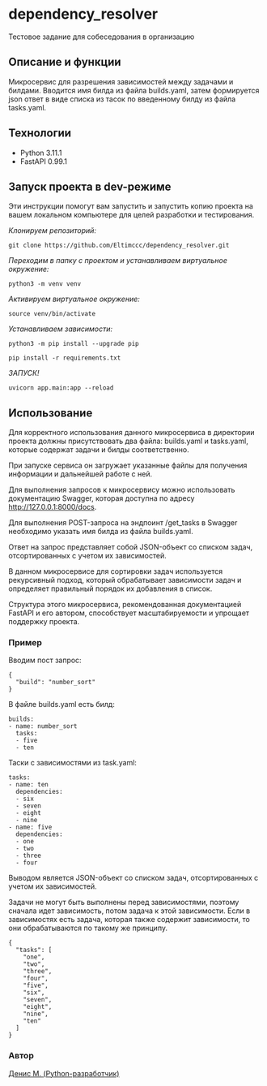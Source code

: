 # dependency_resolver
Тестовое задание для собеседования в организацию

## Описание и функции
Микросервис для разрешения зависимостей между задачами и билдами.
Вводится имя билда из файла builds.yaml, затем формируется json ответ
в виде списка из тасок по введенному билду из файла tasks.yaml.



## Технологии
- Python 3.11.1
- FastAPI 0.99.1

## Запуск проекта в dev-режиме
Эти инструкции помогут вам запустить и запустить копию проекта на вашем локальном компьютере для целей разработки и тестирования.

*Клонируем репозиторий:*
```
git clone https://github.com/Eltimccc/dependency_resolver.git
```

*Переходим в папку с проектом и устанавливаем виртуальное окружение:*

```
python3 -m venv venv
```

*Активируем виртуальное окружение:*
```
source venv/bin/activate
```

*Устанавливаем зависимости:*
```
python3 -m pip install --upgrade pip
```
```
pip install -r requirements.txt
```

*ЗАПУСК!*
```
uvicorn app.main:app --reload
```

## Использование
Для корректного использования данного микросервиса в директории проекта должны присутствовать два файла: builds.yaml и tasks.yaml, которые содержат задачи и билды соответственно.

При запуске сервиса он загружает указанные файлы для получения информации и дальнейшей работе с ней.

Для выполнения запросов к микросервису можно использовать документацию Swagger, которая доступна по адресу http://127.0.0.1:8000/docs.

Для выполнения POST-запроса на эндпоинт /get_tasks в Swagger необходимо указать имя билда из файла builds.yaml.

Ответ на запрос представляет собой JSON-объект со списком задач, отсортированных с учетом их зависимостей.

В данном микросервисе для сортировки задач используется рекурсивный подход, который обрабатывает зависимости задач и определяет правильный порядок их добавления в список.

Структура этого микросервиса, рекомендованная документацией FastAPI и его автором, способствует масштабируемости и упрощает поддержку проекта.

### Пример
Вводим пост запрос:
```
{
  "build": "number_sort"
}
```
В файле builds.yaml есть билд:

```
builds:
- name: number_sort
  tasks:
  - five
  - ten
```
Таски с зависимостями из task.yaml:
```
tasks:
- name: ten
  dependencies:
  - six
  - seven
  - eight
  - nine
- name: five
  dependencies:
  - one
  - two
  - three
  - four
```

Выводом является JSON-объект со списком задач, отсортированных с учетом их зависимостей. <p> 
Задачи не могут быть выполнены перед зависимостями, поэтому сначала идет зависимость, потом задача к этой зависимости. Если в зависимостях есть задача, которая также содержит зависимости, то они обрабатываются по такому же принципу.

```
{
  "tasks": [
    "one",
    "two",
    "three",
    "four",
    "five",
    "six",
    "seven",
    "eight",
    "nine",
    "ten"
  ]
}
```

### Автор
[Денис М. (Python-разработчик)](https://github.com/Eltimccc "Денис М (Python-разработчик)")
